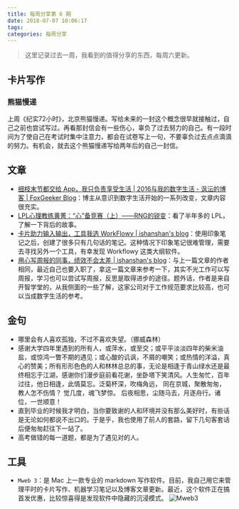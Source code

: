 ```yaml
---
title: 每周分享第 6 期
date: 2018-07-07 10:06:17
tags: 
categories: 每周分享
---
```


> 这里记录过去一周，我看到的值得分享的东西，每周六更新。

## 卡片写作

### 熊猫慢递

上周《纪实72小时》，北京熊猫慢递。写给未来的一封这个概念很早就接触过，自己之前也尝试写过。再看那封信会有一些伤心，辜负了过去努力的自己。有一段时间为了使自己在考试时集中注意力，都会在试卷写上一句，不要辜负过去点点滴滴的努力。有机会，就去这个熊猫慢递写给两年后的自己一封信。


## 文章
- [细枝末节都交给 App，我只负责享受生活 | 2016与我的数字生活 - 沨沄的博客 | FoxGeeker Blog](http://ifoxfactory.com/2017/01/17/2016-and-My-Digital-Life/)：博主从意识到数字生活开始的一系列改变，文章内容很充实。
- [LPL心理教练黄菁：“心”备竞赛（上）——RNG的锐变](https://zhuanlan.zhihu.com/p/38850313)：看了半年多的 LPL，了解一下背后的故事。
- [卡片助力输入输出，工具我选 WorkFlowy | ishanshan's blog](http://ishanshan.top/selfedu/HbOutputOwetoWorkFlowy.html)：使用印象笔记之后，创建了很多只有几句话的笔记。这种情况下印象笔记很难管理，需要去寻找另外一个工具，有幸发现 Workflowy 这类大纲软件。
- [用心写周报的同事，绩效不会太差 | ishanshan's blog](http://ishanshan.top/selfedu/TipsWeekly.html)：与上一篇文章的作者相同，最近自己也要入职了，拿这一篇文章来参考一下，其实不光工作可以写周报，学习也可以尝试写周报，反思是取得进步的途径。题外话，作者是来自开智学堂的，从我侧面的一些了解，这家公司对于工作规范要求比较高，也可以当成数字生活的参考。


## 金句
- 哪里会有人喜欢孤独，不过不喜欢失望。（挪威森林）
- 感谢大学四年里遇到的所有人，或萍水，或至交；或平平淡淡四年的柴米油盐，或惊鸿一瞥不期的遇见；或心酸的讥讽，不屑的嘲笑；或热情的洋溢，真心的赞美；所有形形色色的人和林林总总的事，无论是相逢于青山绿水还是最终相忘于江湖，感谢你们漫步庭前看花谢，坐卧塔下笑清风。人生匆忙，百年过往，他日相逢，此情莫忘。泛菊杯深，吹梅角远， 同在京城，聚散匆匆， 教人怎不伤情？ 觉几度，魂飞梦惊。 后夜相思，尘随马去，月逐舟行。诸位，一世顺意！
- 直到毕业的时候我才明白，当你要致谢的人和环境并没有那么美好时，有些话是无论如何都说不出口的。于是乎，我也使用了前人的套路，留下几句客套话后便匆匆赶往下一站了。
- 高考做错的每一道题，都是为了遇见对的人。

## 工具

- `Mweb 3`：是 Mac 上一款专业的 markdown 写作软件。目前，我自己用它来管理平时的卡片写作、机器学习笔记以及博客文章更新。最近，这个软件正在搞首发优惠，比较惊喜得是发现软件中隐藏的沉浸模式。
![Mweb3](media.xiang578.com/15307063751497.jpg)





